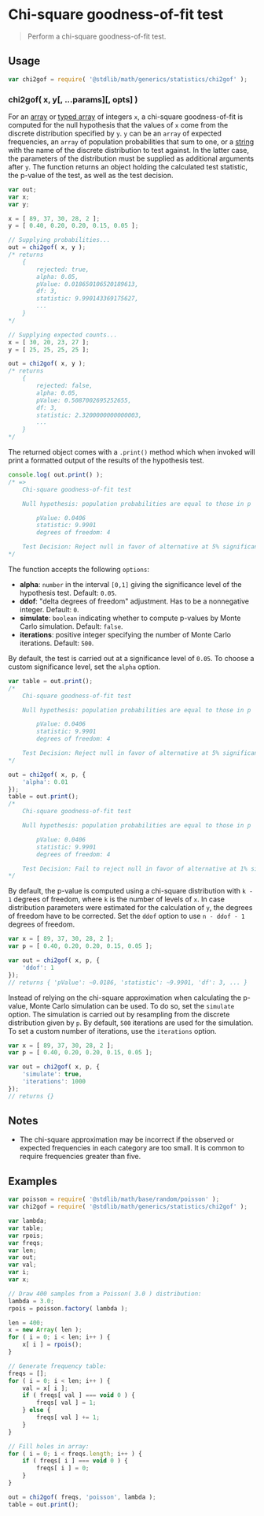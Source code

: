 # Chi-square goodness-of-fit test

> Perform a chi-square goodness-of-fit test.


<section class="usage">

## Usage

``` javascript
var chi2gof = require( '@stdlib/math/generics/statistics/chi2gof' );
```

### chi2gof( x, y\[, ...params\]\[, opts\] )

For an [array][array] or [typed array][typed-array] of integers `x`, a chi-square goodness-of-fit is computed for the null hypothesis that the values of `x` come from the discrete distribution specified by `y`. `y` can be an `array` of expected frequencies, an `array` of population probabilities that sum to one, or a [string][string] with the name of the discrete distribution to test against. In the latter case, the parameters of the distribution must be supplied as additional arguments after `y`. The function returns an object holding the calculated test statistic, the p-value of the test, as well as the test decision.

``` javascript
var out;
var x;
var y;

x = [ 89, 37, 30, 28, 2 ];
y = [ 0.40, 0.20, 0.20, 0.15, 0.05 ];

// Supplying probabilities...
out = chi2gof( x, y );
/* returns
    {
        rejected: true,
        alpha: 0.05,
        pValue: 0.018650106520189613,
        df: 3,
        statistic: 9.990143369175627,
        ...
    }
*/

// Supplying expected counts...
x = [ 30, 20, 23, 27 ];
y = [ 25, 25, 25, 25 ];

out = chi2gof( x, y );
/* returns
    {
        rejected: false,
        alpha: 0.05,
        pValue: 0.5087002695252655,
        df: 3,
        statistic: 2.3200000000000003,
        ...
    }
*/
```

The returned object comes with a `.print()` method which when invoked will print a formatted output of the results of the hypothesis test.

```javascript
console.log( out.print() );
/* =>
    Chi-square goodness-of-fit test

    Null hypothesis: population probabilities are equal to those in p

        pValue: 0.0406
        statistic: 9.9901
        degrees of freedom: 4

    Test Decision: Reject null in favor of alternative at 5% significance level
*/
```

The function accepts the following `options`:

* __alpha__: `number` in the interval `[0,1]` giving the significance level of the hypothesis test. Default: `0.05`.
* __ddof__: "delta degrees of freedom" adjustment. Has to be a nonnegative integer. Default: `0`.
* __simulate__: `boolean` indicating whether to compute p-values by Monte Carlo simulation. Default: `false`.
* __iterations__: positive integer specifying the number of Monte Carlo iterations. Default: `500`.

By default, the test is carried out at a significance level of `0.05`. To choose a custom significance level, set the `alpha` option.

``` javascript
var table = out.print();
/*
    Chi-square goodness-of-fit test

    Null hypothesis: population probabilities are equal to those in p

        pValue: 0.0406
        statistic: 9.9901
        degrees of freedom: 4

    Test Decision: Reject null in favor of alternative at 5% significance level
*/

out = chi2gof( x, p, {
    'alpha': 0.01
});
table = out.print();
/*
    Chi-square goodness-of-fit test

    Null hypothesis: population probabilities are equal to those in p

        pValue: 0.0406
        statistic: 9.9901
        degrees of freedom: 4

    Test Decision: Fail to reject null in favor of alternative at 1% significance level
*/
```

By default, the p-value is computed using a chi-square distribution with `k - 1` degrees of freedom, where `k` is the number of levels of `x`. In case distribution parameters were estimated for the calculation of `y`, the degrees of freedom have to be corrected. Set the `ddof` option to use `n - ddof - 1` degrees of freedom.


``` javascript
var x = [ 89, 37, 30, 28, 2 ];
var p = [ 0.40, 0.20, 0.20, 0.15, 0.05 ];

var out = chi2gof( x, p, {
    'ddof': 1
});
// returns { 'pValue': ~0.0186, 'statistic': ~9.9901, 'df': 3, ... }
```

Instead of relying on the chi-square approximation when calculating the p-value, Monte Carlo simulation can be used. To do so, set the `simulate` option. The simulation is carried out by resampling from the discrete distribution given by `p`. By default, `500` iterations are used for the simulation. To set a custom number of iterations, use the `iterations` option.

``` javascript
var x = [ 89, 37, 30, 28, 2 ];
var p = [ 0.40, 0.20, 0.20, 0.15, 0.05 ];

var out = chi2gof( x, p, {
    'simulate': true,
    'iterations': 1000
});
// returns {}
```

</section>

<!-- /.usage -->

<section class="notes">

## Notes

* The chi-square approximation may be incorrect if the observed or expected frequencies in each category are too small. It is common to require frequencies greater than five.

</section>

<!-- /.notes -->


<section class="examples">

## Examples

``` javascript
var poisson = require( '@stdlib/math/base/random/poisson' );
var chi2gof = require( '@stdlib/math/generics/statistics/chi2gof' );

var lambda;
var table;
var rpois;
var freqs;
var len;
var out;
var val;
var i;
var x;

// Draw 400 samples from a Poisson( 3.0 ) distribution:
lambda = 3.0;
rpois = poisson.factory( lambda );

len = 400;
x = new Array( len );
for ( i = 0; i < len; i++ ) {
    x[ i ] = rpois();
}

// Generate frequency table:
freqs = [];
for ( i = 0; i < len; i++ ) {
    val = x[ i ];
    if ( freqs[ val ] === void 0 ) {
        freqs[ val ] = 1;
    } else {
        freqs[ val ] += 1;
    }
}

// Fill holes in array:
for ( i = 0; i < freqs.length; i++ ) {
    if ( freqs[ i ] === void 0 ) {
        freqs[ i ] = 0;
    }
}

out = chi2gof( freqs, 'poisson', lambda );
table = out.print();
```

</section>

<!-- /.examples -->


<section class="links">

[array]: https://developer.mozilla.org/en-US/docs/Web/JavaScript/Reference/Global_Objects/Array
[function]: https://developer.mozilla.org/en-US/docs/Web/JavaScript/Reference/Global_Objects/Function
[typed-array]: https://developer.mozilla.org/en-US/docs/Web/JavaScript/Typed_arrays
[string]: https://developer.mozilla.org/en-US/docs/Web/JavaScript/Reference/Global_Objects/String

</section>

<!-- /.links -->
